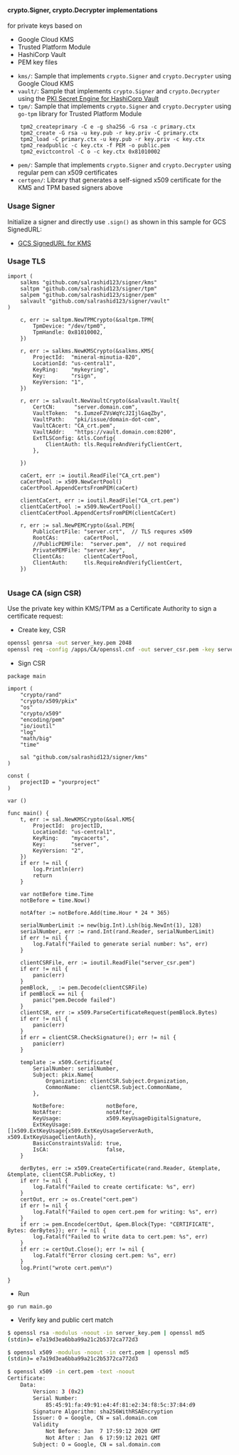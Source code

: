 #### crypto.Signer, crypto.Decrypter implementations

for private keys based on 

* Google Cloud KMS 
* Trusted Platform Module
* HashiCorp Vault
* PEM key files

- `kms/`:  Sample that implements `crypto.Signer` and `crypto.Decrypter` using Google Cloud KMS
- `vault/`: Sample that implements `crypto.Signer` and `crypto.Decrypter` using the [PKI Secret Engine for HashiCorp Vault](https://www.vaultproject.io/docs/secrets/pki/index.html)
- `tpm/`:  Sample that implements `crypto.Signer` and `crypto.Decrypter` using `go-tpm` library for Trusted Platform Module
```
    tpm2_createprimary -C e -g sha256 -G rsa -c primary.ctx
    tpm2_create -G rsa -u key.pub -r key.priv -C primary.ctx
    tpm2_load -C primary.ctx -u key.pub -r key.priv -c key.ctx
    tpm2_readpublic -c key.ctx -f PEM -o public.pem
    tpm2_evictcontrol -C o -c key.ctx 0x81010002 
```
- `pem/`:  Sample that implements `crypto.Signer` and `crypto.Decrypter` using regular pem can x509 certificates 
- `certgen/`:  Library that generates a self-signed x509 certificate for the KMS and TPM based signers above

### Usage Signer

Initialize a signer and directly use `.sign()` as shown in this sample for GCS SignedURL:

- [GCS SignedURL for KMS](https://github.com/salrashid123/kms_service_accounts/blob/master/main.go#L56)

### Usage TLS

```golang
import (
	salkms "github.com/salrashid123/signer/kms"
	saltpm "github.com/salrashid123/signer/tpm"
	salpem "github.com/salrashid123/signer/pem"
	salvault "github.com/salrashid123/signer/vault"
)

	c, err := saltpm.NewTPMCrypto(&saltpm.TPM{
	 	TpmDevice: "/dev/tpm0",
	 	TpmHandle: 0x81010002,
    })
    
	r, err := salkms.NewKMSCrypto(&salkms.KMS{
		ProjectId:  "mineral-minutia-820",
		LocationId: "us-central1",
		KeyRing:    "mykeyring",
		Key:        "rsign",
		KeyVersion: "1",
	})

	r, err := salvault.NewVaultCrypto(&salvault.Vault{
		CertCN:      "server.domain.com",
		VaultToken:  "s.IumzeFZVsWqYcJ2IjlGaqZby",
		VaultPath:   "pki/issue/domain-dot-com",
		VaultCAcert: "CA_crt.pem",
		VaultAddr:   "https://vault.domain.com:8200",
		ExtTLSConfig: &tls.Config{
			ClientAuth: tls.RequireAndVerifyClientCert,
		},

	})	

	caCert, err := ioutil.ReadFile("CA_crt.pem")
	caCertPool := x509.NewCertPool()
	caCertPool.AppendCertsFromPEM(caCert)

	clientCaCert, err := ioutil.ReadFile("CA_crt.pem")
	clientCaCertPool := x509.NewCertPool()
	clientCaCertPool.AppendCertsFromPEM(clientCaCert)

	r, err := sal.NewPEMCrypto(&sal.PEM{
		PublicCertFile: "server.crt",  // TLS requres x509
		RootCAs:        caCertPool,
		//PublicPEMFile:  "server.pem",  // not required 
		PrivatePEMFile: "server.key",
		ClientCAs:      clientCaCertPool,
		ClientAuth:     tls.RequireAndVerifyClientCert,
	})


```

### Usage CA (sign CSR)

Use the private key within KMS/TPM as a Certificate Authority to sign a certificate request:

- Create key, CSR

```bash
openssl genrsa -out server_key.pem 2048
openssl req -config /apps/CA/openssl.cnf -out server_csr.pem -key server_key.pem -new -sha256  -extensions v3_req  -subj "/C=US/ST=California/L=Mountain View/O=Google/OU=Enterprise/CN=sal.domain.com"
```

- Sign CSR

```golang
package main

import (
	"crypto/rand"
	"crypto/x509/pkix"
	"os"
	"crypto/x509"
	"encoding/pem"
	"io/ioutil"
	"log"
	"math/big"
	"time"

	sal "github.com/salrashid123/signer/kms"
)

const (
	projectID = "yourproject"
)

var ()

func main() {
	t, err := sal.NewKMSCrypto(&sal.KMS{
		ProjectId:  projectID,
		LocationId: "us-central1",
		KeyRing:    "mycacerts",
		Key:        "server",
		KeyVersion: "2",
	})
	if err != nil {
		log.Println(err)
		return
	}

	var notBefore time.Time
	notBefore = time.Now()

	notAfter := notBefore.Add(time.Hour * 24 * 365)

	serialNumberLimit := new(big.Int).Lsh(big.NewInt(1), 128)
	serialNumber, err := rand.Int(rand.Reader, serialNumberLimit)
	if err != nil {
		log.Fatalf("Failed to generate serial number: %s", err)
	}

	clientCSRFile, err := ioutil.ReadFile("server_csr.pem")
	if err != nil {
		panic(err)
	}
	pemBlock, _ := pem.Decode(clientCSRFile)
	if pemBlock == nil {
		panic("pem.Decode failed")
	}
	clientCSR, err := x509.ParseCertificateRequest(pemBlock.Bytes)
	if err != nil {
		panic(err)
	}
	if err = clientCSR.CheckSignature(); err != nil {
		panic(err)
	}

	template := x509.Certificate{
		SerialNumber: serialNumber,
		Subject: pkix.Name{
			Organization: clientCSR.Subject.Organization,
			CommonName:   clientCSR.Subject.CommonName,
		},

		NotBefore:             notBefore,
		NotAfter:              notAfter,
		KeyUsage:              x509.KeyUsageDigitalSignature,
		ExtKeyUsage:           []x509.ExtKeyUsage{x509.ExtKeyUsageServerAuth, x509.ExtKeyUsageClientAuth},
		BasicConstraintsValid: true,
		IsCA:                  false,
	}

	derBytes, err := x509.CreateCertificate(rand.Reader, &template, &template, clientCSR.PublicKey, t)
	if err != nil {
		log.Fatalf("Failed to create certificate: %s", err)
	}
	certOut, err := os.Create("cert.pem")
	if err != nil {
		log.Fatalf("Failed to open cert.pem for writing: %s", err)
	}
	if err := pem.Encode(certOut, &pem.Block{Type: "CERTIFICATE", Bytes: derBytes}); err != nil {
		log.Fatalf("Failed to write data to cert.pem: %s", err)
	}
	if err := certOut.Close(); err != nil {
		log.Fatalf("Error closing cert.pem: %s", err)
	}
	log.Print("wrote cert.pem\n")

}
```

- Run

```
go run main.go
```

- Verify key and public cert match

```bash
$ openssl rsa -modulus -noout -in server_key.pem | openssl md5
(stdin)= e7a19d3ea6bba99a21c2b5372ca772d3

$ openssl x509 -modulus -noout -in cert.pem | openssl md5
(stdin)= e7a19d3ea6bba99a21c2b5372ca772d3
```

```bash
$ openssl x509 -in cert.pem -text -noout
Certificate:
    Data:
        Version: 3 (0x2)
        Serial Number:
            85:45:91:fa:49:91:e4:4f:81:e2:34:f8:5c:37:84:d9
        Signature Algorithm: sha256WithRSAEncryption
        Issuer: O = Google, CN = sal.domain.com
        Validity
            Not Before: Jan  7 17:59:12 2020 GMT
            Not After : Jan  6 17:59:12 2021 GMT
        Subject: O = Google, CN = sal.domain.com
```
